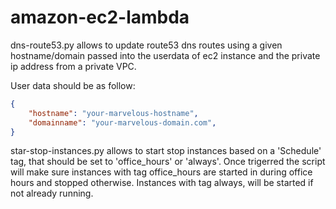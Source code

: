# amazon-ec2-lambda
dns-route53.py allows to update route53 dns routes using a given hostname/domain passed into the userdata of ec2 instance and the private ip address from a private VPC.

User data should be as follow:

```json
{
    "hostname": "your-marvelous-hostname",
    "domainname": "your-marvelous-domain.com",
}
```

star-stop-instances.py allows to start stop instances based on a 'Schedule' tag, that should be set to 'office_hours' or 'always'. Once trigerred the script will make sure instances with tag office_hours are started in during office hours and stopped otherwise. Instances with tag always, will be started if not already running.
